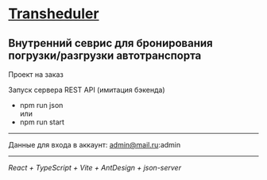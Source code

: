 # [Transheduler](https://transheduler.netlify.app/)
## Внутренний севрис для бронирования погрузки/разгрузки автотранспорта

Проект на заказ

Запуск сервера REST API (имитация бэкенда)
- npm run json  
или
- npm run start

---
Данные для входа в аккаунт: admin@mail.ru:admin

---
_React + TypeScript + Vite + AntDesign + json-server_
